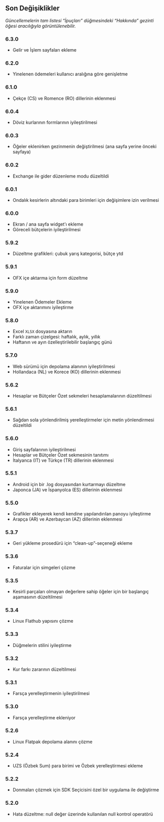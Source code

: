 ## Son Değişiklikler

_Güncellemelerin tam listesi “İpuçları” düğmesindeki “Hakkında” gezinti öğesi aracılığıyla görüntülenebilir._

### 6.3.0
- Gelir ve İşlem sayfaları ekleme

### 6.2.0
- Yinelenen ödemeleri kullanıcı aralığına göre genişletme

### 6.1.0
- Çekçe (CS) ve Romence (RO) dillerinin eklenmesi

### 6.0.4
- Döviz kurlarının formlarının iyileştirilmesi

### 6.0.3
- Öğeler eklenirken gezinmenin değiştirilmesi (ana sayfa yerine önceki sayfaya) 

### 6.0.2
- Exchange ile gider düzenleme modu düzeltildi

### 6.0.1
- Ondalık kesirlerin altındaki para birimleri için değişimlere izin verilmesi

### 6.0.0
- Ekran / ana sayfa widget'ı ekleme
- Göreceli bütçelerin iyileştirilmesi

### 5.9.2
- Düzeltme grafikleri: çubuk yarış kategorisi, bütçe ytd

### 5.9.1
- OFX içe aktarma için form düzeltme

### 5.9.0
- Yinelenen Ödemeler Ekleme
- OFX içe aktarımını iyileştirme

### 5.8.0
- Excel `XLSX` dosyasına aktarın
- Farklı zaman çizelgesi: haftalık, aylık, yıllık
- Haftanın ve ayın özelleştirilebilir başlangıç ​​günü

### 5.7.0
- Web sürümü için depolama alanının iyileştirilmesi
- Hollandaca (NL) ve Korece (KO) dillerinin eklenmesi

### 5.6.2
- Hesaplar ve Bütçeler Özet sekmeleri hesaplamalarının düzeltilmesi

### 5.6.1
- Sağdan sola yönlendirilmiş yerelleştirmeler için metin yönlendirmesi düzeltildi 

### 5.6.0
- Giriş sayfalarının iyileştirilmesi
- Hesaplar ve Bütçeler Özet sekmesinin tanıtımı
- İtalyanca (IT) ve Türkçe (TR) dillerinin eklenmesi

### 5.5.1
- Android için bir .log dosyasından kurtarmayı düzeltme
- Japonca (JA) ve İspanyolca (ES) dillerinin eklenmesi 

### 5.5.0
- Grafikler ekleyerek kendi kendine yapılandırılan panoyu iyileştirme
- Arapça (AR) ve Azerbaycan (AZ) dillerinin eklenmesi

### 5.3.7
- Geri yükleme prosedürü için “clean-up”-seçeneği ekleme  

### 5.3.6
- Faturalar için simgeleri çözme

### 5.3.5
- Kesirli parçaları olmayan değerlere sahip öğeler için bir başlangıç aşamasının düzeltilmesi

### 5.3.4
- Linux Flathub yapısını çözme

### 5.3.3
- Düğmelerin stilini iyileştirme

### 5.3.2
- Kur farkı zararının düzeltilmesi

### 5.3.1
- Farsça yerelleştirmenin iyileştirilmesi

### 5.3.0
- Farsça yerelleştirme ekleniyor

### 5.2.6
- Linux Flatpak depolama alanını çözme

### 5.2.4
- UZS (Özbek Sum) para birimi ve Özbek yerelleştirmesi ekleme

### 5.2.2
- Donmaları çözmek için SDK Seçicisini özel bir uygulama ile değiştirme

### 5.2.0
- Hata düzeltme: null değer üzerinde kullanılan null kontrol operatörü
